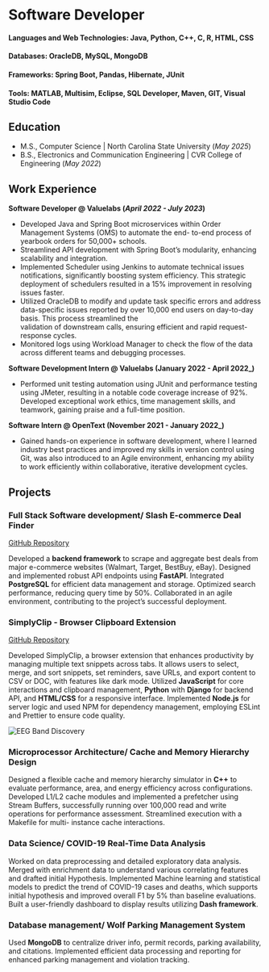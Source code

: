 # Software Developer

#### Languages and Web Technologies: Java, Python, C++, C, R, HTML, CSS
#### Databases: OracleDB, MySQL, MongoDB
#### Frameworks: Spring Boot, Pandas, Hibernate, JUnit
#### Tools: MATLAB, Multisim, Eclipse, SQL Developer, Maven, GIT, Visual Studio Code

## Education						       		
- M.S., Computer Science	| North Carolina State University (_May 2025_)	 			        		
- B.S., Electronics and Communication Engineering | CVR College of Engineering (_May 2022_)

## Work Experience
**Software Developer @ Valuelabs (_April 2022 - July 2023_)**
- Developed Java and Spring Boot microservices within Order Management Systems (OMS) to automate the end- to-end process of yearbook orders for 50,000+ schools.
- Streamlined API development with Spring Boot’s modularity, enhancing scalability and integration.
- Implemented Scheduler using Jenkins to automate technical issues notifications, significantly boosting system efficiency. This strategic deployment of schedulers resulted in a 15% 
  improvement in resolving issues faster.
- Utilized OracleDB to modify and update task specific errors and address data-specific issues reported by over 10,000 end users on day-to-day basis. This process streamlined the     
  validation of downstream calls, ensuring efficient and rapid request-response cycles.
- Monitored logs using Workload Manager to check the flow of the data across different teams and debugging processes.

**Software Development Intern @ Valuelabs (January 2022 - April 2022_)**
- Performed unit testing automation using JUnit and performance testing using JMeter, resulting in a notable code coverage increase of 92%. Developed exceptional work ethics, time management skills, and teamwork, gaining praise and a full-time position.

**Software Intern @ OpenText (November 2021 - January 2022_)**
- Gained hands-on experience in software development, where I learned industry best practices and improved my skills in version control using Git, was also introduced to an Agile environment, enhancing my ability to work efficiently within collaborative, iterative development cycles.
  
## Projects
### Full Stack Software development/ Slash E-commerce Deal Finder
[GitHub Repository](https://github.com/MeryHarikaG/slash-phase5)

Developed a **backend framework** to scrape and aggregate best deals from major e-commerce websites (Walmart, Target, BestBuy, eBay). Designed and implemented robust API endpoints using **FastAPI**. Integrated **PostgreSQL** for efficient data management and storage. Optimized search performance, reducing query time by 50%. Collaborated in an agile environment, contributing to the project’s successful deployment.

### SimplyClip - Browser Clipboard Extension
[GitHub Repository](https://github.com/tbattul/SimplyClip)

Developed SimplyClip, a browser extension that enhances productivity by managing multiple text snippets across tabs. It allows users to select, merge, and sort snippets, set reminders, save URLs, and export content to CSV or DOC, with features like dark mode. Utilized **JavaScript** for core interactions and clipboard management, **Python** with **Django** for backend API, and **HTML/CSS** for a responsive interface. Implemented **Node.js** for server logic and used NPM for dependency management, employing ESLint and Prettier to ensure code quality.

![EEG Band Discovery](/assets/img/eeg_band_discovery.jpeg)

### Microprocessor Architecture/ Cache and Memory Hierarchy Design

Designed a flexible cache and memory hierarchy simulator in **C++** to evaluate performance, area, and energy efficiency across configurations. Developed L1/L2 cache modules and implemented a prefetcher using Stream Buffers, successfully running over 100,000 read and write operations for performance assessment. Streamlined execution with a Makefile for multi- instance cache interactions.

### Data Science/ COVID-19 Real-Time Data Analysis

Worked on data preprocessing and detailed exploratory data analysis. Merged with enrichment data to understand various correlating features and drafted initial Hypothesis. Implemented Machine learning and statistical models to predict the trend of COVID-19 cases and deaths, which supports initial hypothesis and improved overall F1 by 5% than baseline evaluations. Built a user-friendly dashboard to display results utilizing **Dash framework**.

### Database management/ Wolf Parking Management System

Used **MongoDB** to centralize driver info, permit records, parking availability, and citations. Implemented efficient data processing and reporting for enhanced parking management and violation tracking.
